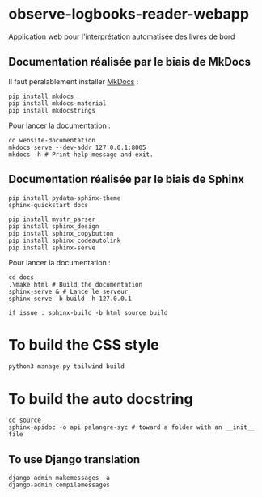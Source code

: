 # observe-logbooks-reader-webapp

Application web pour l'interprétation automatisée des livres de bord

## Documentation réalisée par le biais de MkDocs

Il faut péralablement installer [MkDocs](https://www.mkdocs.org) :

```         
pip install mkdocs
pip install mkdocs-material
pip install mkdocstrings
```

Pour lancer la documentation :

```         
cd website-documentation
mkdocs serve --dev-addr 127.0.0.1:8005
mkdocs -h # Print help message and exit.
```

## Documentation réalisée par le biais de Sphinx
```
pip install pydata-sphinx-theme
sphinx-quickstart docs

pip install mystr_parser
pip install sphinx_design
pip install sphinx_copybutton
pip install sphinx_codeautolink
pip install sphinx-serve

```
Pour lancer la documentation :

```         
cd docs
.\make html # Build the documentation 
sphinx-serve & # Lance le serveur 
sphinx-serve -b build -h 127.0.0.1

if issue : sphinx-build -b html source build
```

# To build the CSS style 

```bash
python3 manage.py tailwind build
```

# To build the auto docstring 

```
cd source
sphinx-apidoc -o api palangre-syc # toward a folder with an __init__ file
```

## To use Django translation
```
django-admin makemessages -a
django-admin compilemessages
```